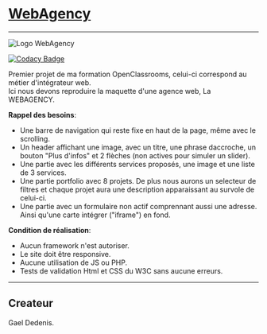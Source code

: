 # [WebAgency](https://webagency.gael-dedenis.fr)
__________________________________________________________________________________________________________________________________________

![Logo WebAgency](https://webangency.gael-dedenis.fr/images/logo.png)

[![Codacy Badge](https://api.codacy.com/project/badge/Grade/16f30834b048468b86299dd252774cdc)](https://www.codacy.com/manual/Gael-Dedenis/webagency?utm_source=github.com&amp;utm_medium=referral&amp;utm_content=Gael-Dedenis/webagency&amp;utm_campaign=Badge_Grade)

Premier projet de ma formation OpenClassrooms, celui-ci correspond au métier d'intégrateur web.  
Ici nous devons reproduire la maquette d'une agence web, La WEBAGENCY.  

**Rappel des besoins**:  
- Une barre de navigation qui reste fixe en haut de la page, même avec le scrolling.  
- Un header affichant une image, avec un titre, une phrase daccroche, un bouton "Plus d'infos" et 2 flèches (non actives pour simuler un slider).  
- Une partie avec les différents services proposés, une image et une liste de 3 services.  
- Une partie portfolio avec 8 projets. De plus nous aurons un selecteur de filtres et chaque projet aura une description apparaissant au survole de celui-ci.  
- Une partie avec un formulaire non actif comprennant aussi une adresse. Ainsi qu'une carte intégrer ("iframe") en fond.  

**Condition de réalisation**:
- Aucun framework n'est autoriser.  
- Le site doit être responsive.  
- Aucune utilisation de JS ou PHP.  
- Tests de validation Html et CSS du W3C sans aucune erreurs.  

__________________________________________________________________________________________________________________________________________

## Createur
Gael Dedenis.  
